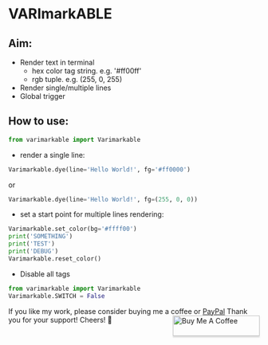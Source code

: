 # VARImarkABLE

## Aim:
- Render text in terminal
    * hex color tag string. e.g. '#ff00ff'
    * rgb tuple. e.g. (255, 0, 255)
- Render single/multiple lines
- Global trigger

## How to use:
    
```python
from varimarkable import Varimarkable
```

- render a single line:
```python
Varimarkable.dye(line='Hello World!', fg='#ff0000')
```
or
```python
Varimarkable.dye(line='Hello World!', fg=(255, 0, 0))
```

- set a start point for multiple lines rendering:
```python
Varimarkable.set_color(bg='#ffff00')
print('SOMETHING')
print('TEST')
print('DEBUG')
Varimarkable.reset_color()
```

- Disable all tags
```python
from varimarkable import Varimarkable
Varimarkable.SWITCH = False
```

If you like my work, please consider buying me a coffee or [PayPal](https://paypal.me/RonDevStudio?locale.x=zh_TW)
Thank you for your support! Cheers! 🎉
<a href="https://www.buymeacoffee.com/ronchang" target="_blank"><img src="https://www.buymeacoffee.com/assets/img/custom_images/orange_img.png" alt="Buy Me A Coffee" style="height: 41px !important;width: 174px !important;box-shadow: 0px 3px 2px 0px rgba(190, 190, 190, 0.5) !important;-webkit-box-shadow: 0px 3px 2px 0px rgba(190, 190, 190, 0.5) !important;" align="right"></a>
